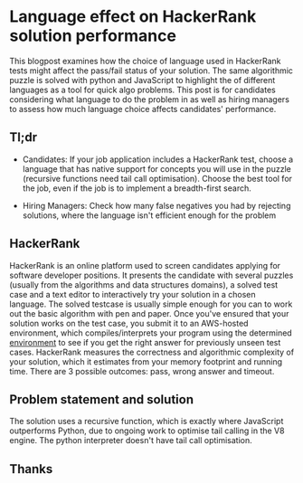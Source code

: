 # Language effect on HackerRank solution performance

This blogpost examines how the choice of language used in HackerRank tests might affect the pass/fail status of your solution. The same algorithmic puzzle is solved with python and JavaScript to highlight the  of different languages as a tool for quick algo problems. This post is for candidates considering what language to do the problem in as well as hiring managers to assess how much language choice affects candidates' performance. 

## Tl;dr

  * Candidates: If your job application includes a HackerRank test, choose a language that has native support for concepts you will use in the puzzle (recursive functions need tail call optimisation). Choose the best tool for the job, even if the job is to implement a breadth-first search.

  * Hiring Managers: Check how many false negatives you had by rejecting solutions, where the language isn't efficient enough for the problem

## HackerRank

HackerRank is an online platform used to screen candidates applying for software developer positions. It presents the candidate with several puzzles (usually from the algorithms and data structures domains), a solved test case and a text editor to interactively try your solution in a chosen language. The solved testcase is usually simple enough for you can to work out the basic algorithm with pen and paper. Once you've ensured that your solution works on the test case, you submit it to an AWS-hosted environment, which compiles/interprets your program using the determined [environment](https://www.hackerrank.com/environment) to see if you get the right answer for previously unseen test cases. HackerRank measures the correctness and algorithmic complexity of your solution, which it estimates from your memory footprint and running time. There are 3 possible outcomes: pass, wrong answer and timeout. 

## Problem statement and solution

The solution uses a recursive function, which is exactly where JavaScript outperforms Python, due to ongoing work to optimise tail calling in the V8 engine. The python interpreter doesn't have tail call optimisation. 




[](http://www.2ality.com/2015/06/tail-call-optimization.html)

## Thanks






